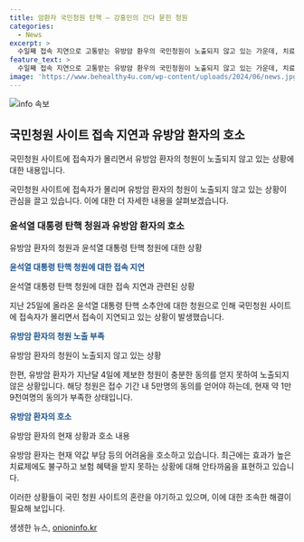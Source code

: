 ```yaml
---
title: 암환자 국민청원 탄핵 – 강홍민의 간다 묻힌 청원
categories:
  - News
excerpt: >
  수일째 접속 지연으로 고통받는 유방암 환우의 국민청원이 노출되지 않고 있는 가운데, 치료제 보험 급여 확대를 호소하고 있다. 현재 청원은 3만 1천여명의 동의를 얻었으며, 5만명의 동의가 필요하다. 유방암 환우는 엔허투 치료제의 높은 비용에 시달리고 있으며, 그에 대한 개선을 청원하고 있다. 해당 청원은 30일 내 5만명의 동의를 받을 경우 정부에 이송될 예정이다. 윤석열 대통령 탄핵 청원 또한 이전에 회부된 바 있다.
feature_text: >
  수일째 접속 지연으로 고통받는 유방암 환우의 국민청원이 노출되지 않고 있는 가운데, 치료제 보험 급여 확대를 호소하고 있다. 현재 청원은 3만 1천여명의 동의를 얻었으며, 5만명의 동의가 필요하다. 유방암 환우는 엔허투 치료제의 높은 비용에 시달리고 있으며, 그에 대한 개선을 청원하고 있다. 해당 청원은 30일 내 5만명의 동의를 받을 경우 정부에 이송될 예정이다. 윤석열 대통령 탄핵 청원 또한 이전에 회부된 바 있다.
image: 'https://www.behealthy4u.com/wp-content/uploads/2024/06/news.jpg'
---
```


<p><img src="https://www.behealthy4u.com/wp-content/uploads/2024/06/news.jpg" alt="info 속보" /></p>

<h2 data-ke-size="size26">국민청원 사이트 접속 지연과 유방암 환자의 호소</h2>

<p data-ke-size="size16">국민청원 사이트에 접속자가 몰리면서 유방암 환자의 청원이 노출되지 않고 있는 상황에 대한 내용입니다.</p>

<p>국민청원 사이트에 접속자가 몰리며 유방암 환자의 청원이 노출되지 않고 있는 상황이 관심을 끌고 있습니다. 이에 대한 더 자세한 내용을 살펴보겠습니다.</p>

<h3>윤석열 대통령 탄핵 청원과 유방암 환자의 호소</h3>

<p data-ke-size="size16">유방암 환자의 청원과 윤석열 대통령 탄핵 청원에 대한 상황</p>

<p><b><span style="color: #1a5490;">윤석열 대통령 탄핵 청원에 대한 접속 지연</span></b></p>

<p data-ke-size="size16">윤석열 대통령 탄핵 청원에 대한 접속 지연과 관련된 상황</p>

<p>지난 25일에 올라온 윤석열 대통령 탄핵 소추안에 대한 청원으로 인해 국민청원 사이트에 접속자가 몰리면서 접속이 지연되고 있는 상황이 발생했습니다.</p>

<p><b><span style="color: #1a5490;">유방암 환자의 청원 노출 부족</span></b></p>

<p data-ke-size="size16">유방암 환자의 청원이 노출되지 않고 있는 상황</p>

<p>한편, 유방암 환자가 지난달 4일에 제보한 청원이 충분한 동의를 얻지 못하여 노출되지 않은 상황입니다. 해당 청원은 접수 기간 내 5만명의 동의를 얻어야 하는데, 현재 약 1만 9천여명의 동의가 부족한 상태입니다.</p>

<p><b><span style="color: #1a5490;">유방암 환자의 호소</span></b></p>

<p data-ke-size="size16">유방암 환자의 현재 상황과 호소 내용</p>

<p>유방암 환자는 현재 약값 부담 등의 어려움을 호소하고 있습니다. 최근에는 효과가 높은 치료제에도 불구하고 보험 혜택을 받지 못하는 상황에 대해 안타까움을 표현하고 있습니다.</p>

<p>이러한 상황들이 국민 청원 사이트의 혼란을 야기하고 있으며, 이에 대한 조속한 해결이 필요해 보입니다.</p>
생생한 뉴스, <a href="https://onioninfo.kr" rel="dofollow">onioninfo.kr</a>


